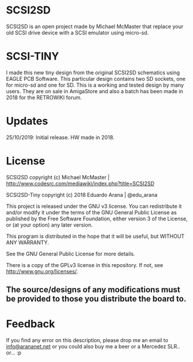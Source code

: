 # SCSI2SD

SCSI2SD is an open project made by Michael McMaster that replace your old SCSI drive device with a SCSI emulator using micro-sd.

# SCSI-TINY

I made this new tiny design from the original SCSI2SD schematics using EAGLE PCB Software. This particular design contains two SD sockets, one for micro-sd and one for SD. This is a working and tested design by many users. They are on sale in AmigaStore and also a batch has been made in 2018 for the RETROWIKI forum.

# Updates

25/10/2019: Initial release. HW made in 2018.

# License

SCSI2SD copyright (c) Michael McMaster | http://www.codesrc.com/mediawiki/index.php?title=SCSI2SD

SCSI2SD-Tiny copyright (c) 2018 Eduardo Arana | @edu_arana

This project is released under the GNU v3 license. You can redistribute it and/or modify it under the terms of the GNU General Public License as published by the Free Software Foundation, either version 3 of the License, or (at your option) any later version.

This program is distributed in the hope that it will be useful, but WITHOUT ANY WARRANTY.

See the GNU General Public License for more details.

There is a copy of the GPLv3 license in this repository. If not, see http://www.gnu.org/licenses/.

## The source/designs of any modifications must be provided to those you distribute the board to.

# Feedback

If you find any error on this description, please drop me an email to info@arananet.net or you could also buy me a beer or a Mercedez SLR.. or... :p


